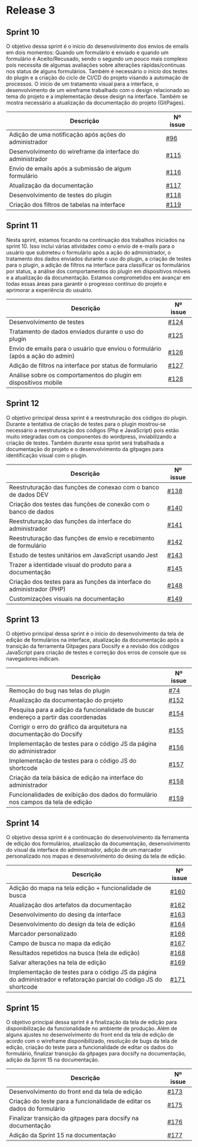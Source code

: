 # **Release 3**

## **Sprint 10**

O objetivo dessa sprint é o início do desenvolvimento dos envios de emails em dois momentos: Quando um formulário é enviado e quando um formulário é Aceito/Recusado, sendo o segundo um pouco mais complexo pois necessita de algumas avaliações sobre alterações rápidas/continuas nos status de alguns formulários. Também é necessário o início dos testes do plugin e a criação do ciclo de CI/CD do projeto visando a automação de processos. O início de um tratamento visual para a interface, o desenvolvimento de um wireframe trabalhado com o design relacionado ao tema do projeto e a implementação desse design na interface. Também se mostra necessário a atualização da documentação do projeto (GitPages).


|Descrição| Nº issue|
|---------|---------|
| Adição de uma notificação após ações do administrador|<a href="https://github.com/ResidenciaTICBrisa/T2G8-Plugin-Wordpress/issues/96" target="_blank">#96</a></li>|
| Desenvolvimento do wireframe da interface do administrador |<a href="https://github.com/ResidenciaTICBrisa/T2G8-Plugin-Wordpress/issues/115" target="_blank">#115</a></li>|
| Envio de emails após a submissão de algum formulário |<a href="https://github.com/ResidenciaTICBrisa/T2G8-Plugin-Wordpress/issues/116" target="_blank">#116</a></li>|
| Atualização da documentação |<a href="https://github.com/ResidenciaTICBrisa/T2G8-Plugin-Wordpress/issues/117" target="_blank">#117</a></li>|
| Desenvolvimento de testes do plugin |<a href="https://github.com/ResidenciaTICBrisa/T2G8-Plugin-Wordpress/issues/118" target="_blank">#118</a></li>|
| Criação dos filtros de tabelas na interface |<a href="https://github.com/ResidenciaTICBrisa/T2G8-Plugin-Wordpress/issues/119" target="_blank">#119</a></li>|


## **Sprint 11**

Nesta sprint, estamos focando na continuação dos trabalhos iniciados na sprint 10. Isso inclui várias atividades como o envio de e-mails para o usuário que submeteu o formulário após a ação do administrador, o tratamento dos dados enviados durante o uso do plugin, a criação de testes para o plugin, a adição de filtros na interface para classificar os formulários por status, a análise dos comportamentos do plugin em dispositivos móveis e a atualização da documentação. Estamos comprometidos em avançar em todas essas áreas para garantir o progresso contínuo do projeto e aprimorar a experiência do usuário.


|Descrição| Nº issue|
|---------|---------|
| Desenvolvimento de testes|<a href="https://github.com/ResidenciaTICBrisa/T2G8-Plugin-Wordpress/issues/124" target="_blank">#124</a></li>|
| Tratamento de dados enviados durante o uso do plugin|<a href="https://github.com/ResidenciaTICBrisa/T2G8-Plugin-Wordpress/issues/125" target="_blank">#125</a></li>|
| Envio de emails para o usuário que enviou o formulário (após a ação do admin)|<a href="https://github.com/ResidenciaTICBrisa/T2G8-Plugin-Wordpress/issues/126" target="_blank">#126</a></li>|
| Adição de filtros na interface por status de formulario|<a href="https://github.com/ResidenciaTICBrisa/T2G8-Plugin-Wordpress/issues/127" target="_blank">#127</a></li>|
| Análise sobre os comportamentos do plugin em dispositivos mobile|<a href="https://github.com/ResidenciaTICBrisa/T2G8-Plugin-Wordpress/issues/128" target="_blank">#128</a></li>|

## **Sprint 12**

O objetivo principal dessa sprint é a reestruturação dos códigos do plugin. Durante a tentativa de criação de testes para o plugin mostrou-se necessário a reestruturação dos códigos (Php e JavaScript) pois estão muito integradas com os componentes do wordpress, inviabilizando a criação de testes. Também durante essa sprint será trabalhada a documentação do projeto e o desenvolvimento da gitpages para identificação visual com o plugin.

|Descrição| Nº issue|
|---------|---------|
| Reestruturação das funções de conexao com o banco de dados DEV|<a href="https://github.com/ResidenciaTICBrisa/T2G8-Plugin-Wordpress/issues/138" target="_blank">#138</a></li>|
| Criação dos testes das funções de conexão com o banco de dados|<a href="https://github.com/ResidenciaTICBrisa/T2G8-Plugin-Wordpress/issues/140" target="_blank">#140</a></li>|
| Reestruturação das funções da interface do administrador|<a href="https://github.com/ResidenciaTICBrisa/T2G8-Plugin-Wordpress/issues/141" target="_blank">#141</a></li>|
| Reestruturação das funções de envio e recebimento de formulário|<a href="https://github.com/ResidenciaTICBrisa/T2G8-Plugin-Wordpress/issues/142" target="_blank">#142</a></li>|
| Estudo de testes unitários em JavaScript usando Jest|<a href="https://github.com/ResidenciaTICBrisa/T2G8-Plugin-Wordpress/issues/143" target="_blank">#143</a></li>|
| Trazer a identidade visual do produto para a documentação|<a href="https://github.com/ResidenciaTICBrisa/T2G8-Plugin-Wordpress/issues/145" target="_blank">#145</a></li>|
| Criação dos testes para as funções da interface do administrador (PHP)|<a href="https://github.com/ResidenciaTICBrisa/T2G8-Plugin-Wordpress/issues/148" target="_blank">#148</a></li>|
| Customizações visuais na documentação|<a href="https://github.com/ResidenciaTICBrisa/T2G8-Plugin-Wordpress/issues/149" target="_blank">#149</a></li>|


## **Sprint 13**

O objetivo principal dessa sprint é o início do desenvolvimento da tela de edição de formulários na interface, atualização da documentação após a transição da ferramenta Gitpages para Docsify e a revisão dos códigos JavaScript para criação de testes e correção dos erros de console que os navegadores indicam.

|Descrição| Nº issue|
|---------|---------|
| Remoção do bug nas telas do plugin |<a href="https://github.com/ResidenciaTICBrisa/T2G8-Plugin-Wordpress/issues/74" target="_blank">#74</a></li>|
|Atualização da documentação do projeto |<a href="https://github.com/ResidenciaTICBrisa/T2G8-Plugin-Wordpress/issues/152" target="_blank">#152</a></li>|
| Pesquisa para a adição da funcionalidade de buscar endereço a partir das coordenadas  |<a href="https://github.com/ResidenciaTICBrisa/T2G8-Plugin-Wordpress/issues/154" target="_blank">#154</a></li>|
| Corrigir o erro do gráfico da arquitetura na documentação do Docsify |<a href="https://github.com/ResidenciaTICBrisa/T2G8-Plugin-Wordpress/issues/155" target="_blank">#155</a></li>|
| Implementação de testes para o código JS da página do administrador |<a href="https://github.com/ResidenciaTICBrisa/T2G8-Plugin-Wordpress/issues/156" target="_blank">#156</a></li>|
| Implementação de testes para o código JS do shortcode |<a href="https://github.com/ResidenciaTICBrisa/T2G8-Plugin-Wordpress/issues/157" target="_blank">#157</a></li>|
| Criação da tela básica de edição na interface do administrador |<a href="https://github.com/ResidenciaTICBrisa/T2G8-Plugin-Wordpress/issues/158" target="_blank">#158</a></li>|
| Funcionalidades de exibição dos dados do formulário nos campos da tela de edição |<a href="https://github.com/ResidenciaTICBrisa/T2G8-Plugin-Wordpress/issues/159" target="_blank">#159</a></li>|

## **Sprint 14**

O objetivo dessa sprint é a continuação do desenvolvimento da ferramenta de edição dos formulários, atualização da documentação, desenvolvimento do visual da interface do administrador, adição de um marcador personalizado nos mapas e desenvolvimento do desing da tela de edição.

|Descrição| Nº issue|
|---------|---------|
| Adição do mapa na tela edição + funcionalidade de busca|<a href="https://github.com/ResidenciaTICBrisa/T2G8-Plugin-Wordpress/issues/160" target="_blank">#160</a></li>|
| Atualização dos artefatos da documentação|<a href="https://github.com/ResidenciaTICBrisa/T2G8-Plugin-Wordpress/issues/162" target="_blank">#162</a></li>|
| Desenvolvimento do desing da interface|<a href="https://github.com/ResidenciaTICBrisa/T2G8-Plugin-Wordpress/issues/163" target="_blank">#163</a></li>|
| Desenvolvimento do design da tela de edição|<a href="https://github.com/ResidenciaTICBrisa/T2G8-Plugin-Wordpress/issues/164" target="_blank">#164</a></li>|
| Marcador personalizado|<a href="https://github.com/ResidenciaTICBrisa/T2G8-Plugin-Wordpress/issues/166" target="_blank">#166</a></li>|
| Campo de busca no mapa da edição |<a href="https://github.com/ResidenciaTICBrisa/T2G8-Plugin-Wordpress/issues/167" target="_blank">#167</a></li>|
| Resultados repetidos na busca (tela de edição)|<a href="https://github.com/ResidenciaTICBrisa/T2G8-Plugin-Wordpress/issues/168" target="_blank">#168</a></li>|
| Salvar alterações na tela de edição |<a href="https://github.com/ResidenciaTICBrisa/T2G8-Plugin-Wordpress/issues/169" target="_blank">#169</a></li>|
| Implementação de testes para o código JS da página do administrador e refatoração parcial do código JS do shortcode|<a href="https://github.com/ResidenciaTICBrisa/T2G8-Plugin-Wordpress/issues/171" target="_blank">#171</a></li>|


## **Sprint 15**

O objetivo principal dessa sprint é a finalização da tela de edição para disponibilização da funcionalidade no ambiente de produção. Além de alguns ajustes no desenvolvimento do front end da tela de edição de acordo com o wireframe disponibilizado, resolução de bugs da tela de edição, criação do teste para a funcionalidade de editar os dados do formulário, finalizar transição da gitpages para docsify na documentação, adição da Sprint 15 na documentação.

|Descrição| Nº issue|
|---------|---------|
| Desenvolvimento do front end da tela de edição |<a href="https://github.com/ResidenciaTICBrisa/T2G8-Plugin-Wordpress/issues/173" target="_blank">#173</a></li>|
| Criação do teste para a funcionalidade de editar os dados do formulário|<a href="https://github.com/ResidenciaTICBrisa/T2G8-Plugin-Wordpress/issues/175" target="_blank">#175</a></li>|
| Finalizar transição da gitpages para docsify na documentação|<a href="https://github.com/ResidenciaTICBrisa/T2G8-Plugin-Wordpress/issues/176" target="_blank">#176</a></li>|
| Adição da Sprint 15 na documentação |<a href="https://github.com/ResidenciaTICBrisa/T2G8-Plugin-Wordpress/issues/177" target="_blank">#177</a></li>|
